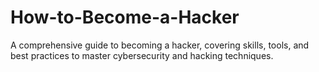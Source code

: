 # How-to-Become-a-Hacker
A comprehensive guide to becoming a hacker, covering skills, tools, and best practices to master cybersecurity and hacking techniques.
